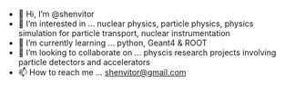 - 👋 Hi, I’m @shenvitor
- 👀 I’m interested in ... nuclear physics, particle physics, physics simulation for particle transport, nuclear instrumentation
- 🌱 I’m currently learning ... python, Geant4 & ROOT
- 💞️ I’m looking to collaborate on ... physcis research projects involving particle detectors and accelerators
- 📫 How to reach me ... shenvitor@gmail.com

<!---
shenvitor/shenvitor is a ✨ special ✨ repository because its `README.md` (this file) appears on your GitHub profile.
You can click the Preview link to take a look at your changes.
--->
